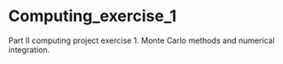 # Computing_exercise_1
Part II computing project exercise 1. Monte Carlo methods and numerical integration.
